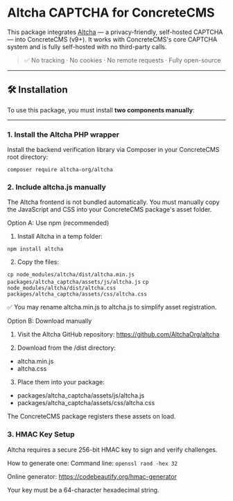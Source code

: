 # Altcha CAPTCHA for ConcreteCMS

This package integrates [Altcha](https://altcha.org/) — a privacy-friendly, self-hosted CAPTCHA — into ConcreteCMS (v9+). It works with ConcreteCMS's core CAPTCHA system and is fully self-hosted with no third-party calls.

> ✅ No tracking · No cookies · No remote requests · Fully open-source

---

## 🛠 Installation

To use this package, you must install **two components manually**:

---

### 1. Install the Altcha PHP wrapper

Install the backend verification library via Composer in your ConcreteCMS root directory:

```composer require altcha-org/altcha```

### 2. Include altcha.js manually
The Altcha frontend is not bundled automatically. You must manually copy the JavaScript and CSS into your ConcreteCMS package's asset folder.

Option A: Use npm (recommended)
1. Install Altcha in a temp folder:

```npm install altcha```

2. Copy the files:

```cp node_modules/altcha/dist/altcha.min.js packages/altcha_captcha/assets/js/altcha.js```
```cp node_modules/altcha/dist/altcha.css     packages/altcha_captcha/assets/css/altcha.css```

✅ You may rename altcha.min.js to altcha.js to simplify asset registration.

Option B: Download manually
1. Visit the Altcha GitHub repository:
https://github.com/AltchaOrg/altcha

2. Download from the /dist directory:
- altcha.min.js
- altcha.css

3. Place them into your package:

- packages/altcha_captcha/assets/js/altcha.js
- packages/altcha_captcha/assets/css/altcha.css

The ConcreteCMS package registers these assets on load.

### 3. HMAC Key Setup
Altcha requires a secure 256-bit HMAC key to sign and verify challenges.

How to generate one:
Command line:
```openssl rand -hex 32```

Online generator:
https://codebeautify.org/hmac-generator

Your key must be a 64-character hexadecimal string.